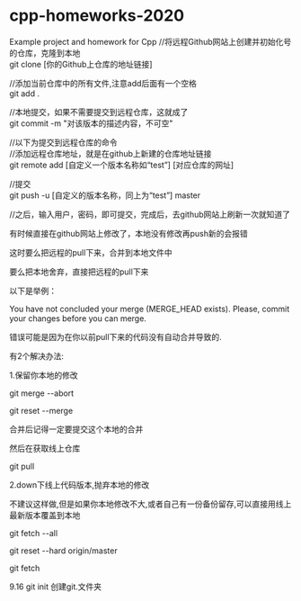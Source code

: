 # cpp-homeworks-2020
Example project and homework for Cpp
//将远程Github网站上创建并初始化号的仓库，克隆到本地  
git clone [你的Github上仓库的地址链接]  
  
//添加当前仓库中的所有文件,注意add后面有一个空格  
git add .  
  
//本地提交，如果不需要提交到远程仓库，这就成了  
git commit -m "对该版本的描述内容，不可空"  
  
//以下为提交到远程仓库的命令  
//添加远程仓库地址，就是在github上新建的仓库地址链接  
git remote add [自定义一个版本名称如“test”] [对应仓库的网址]  
  
//提交  
git push -u [自定义的版本名称，同上为“test”] master  
  
//之后，输入用户，密码，即可提交，完成后，去github网站上刷新一次就知道了


有时候直接在github网站上修改了，本地没有修改再push新的会报错

这时要么把远程的pull下来，合并到本地文件中

要么把本地舍弃，直接把远程的pull下来


以下是举例：



You have not concluded your merge (MERGE_HEAD exists).
Please, commit your changes before you can merge.


错误可能是因为在你以前pull下来的代码没有自动合并导致的.

有2个解决办法:

1.保留你本地的修改

git merge --abort

git reset --merge

合并后记得一定要提交这个本地的合并

然后在获取线上仓库

git pull


2.down下线上代码版本,抛弃本地的修改

不建议这样做,但是如果你本地修改不大,或者自己有一份备份留存,可以直接用线上最新版本覆盖到本地

git fetch --all

git reset --hard origin/master

git fetch

9.16
git init 
创建git.文件夹

